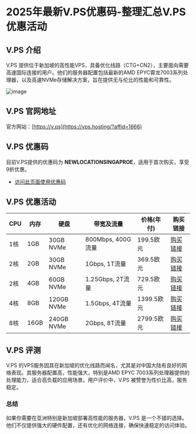 # 2025年最新V.PS优惠码-整理汇总V.PS优惠活动

## V.PS 介绍
V.PS 提供位于新加坡的高性能VPS，具备优化线路（CTG+CN2），主要面向需要高速国际连接的用户。他们的服务器配置包括最新的AMD EPYC霄龙7003系列处理器，以及高速NVMe存储解决方案，旨在提供无与伦比的性能和可靠性。

![image](https://github.com/kg229667/V-PS/assets/167664018/0044ac63-096e-4e75-8db5-dc9f5ab11c76)


## V.PS 官网地址
官方网站：[https://v.ps](https://vps.hosting/?affid=1666)

## V.PS 优惠码
目前V.PS提供的优惠码为 **NEWLOCATIONSINGAPROE**，适用于首次购买，享受9折优惠。
- [访问此页面使用优惠码](https://vps.hosting/?affid=1666)

## V.PS 优惠活动
| CPU | 内存 | 硬盘 | 带宽及流量         | 价格(年付)         | 购买链接                                  |
|----|-----|-----|------------------|------------------|-----------------------------------------|
| 1核 | 1GB | 30GB NVMe | 800Mbps, 400G流量 | 199.5欧元        | [购买链接](https://vps.hosting/?affid=1666) |
| 2核 | 2GB | 30GB NVMe | 1Gbps, 1T流量     | 369.5欧元        | [购买链接](https://vps.hosting/?affid=1666) |
| 2核 | 4GB | 60GB NVMe | 1.25Gbps, 2T流量  | 729.5欧元        | [购买链接](https://vps.hosting/?affid=1666) |
| 4核 | 8GB | 120GB NVMe | 1.5Gbps, 4T流量   | 1399.5欧元       | [购买链接](https://vps.hosting/?affid=1666) |
| 8核 | 16GB | 240GB NVMe | 2Gbps, 8T流量    | 2799.5欧元       | [购买链接](https://vps.hosting/?affid=1666) |

## V.PS 评测
V.PS 的VPS服务因其在新加坡的优化线路而闻名，尤其是对中国大陆有良好的网络表现。其服务器配置高，性能强大，特别是AMD EPYC 7003系列处理器提供的处理能力，适合高负载的应用场景。用户评价中，V.PS 被赞誉为性价比高，服务稳定。

### 总结
如果你需要在亚洲特别是新加坡部署高性能的服务器，V.PS 是一个不错的选择。他们不仅提供强大的硬件配置，还有优化的网络连接，确保快速稳定的访问体验。
